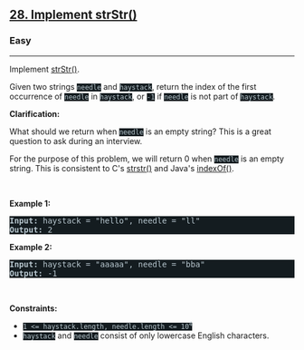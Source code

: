 <h2><a href="https://leetcode.com/problems/implement-strstr/">28. Implement strStr()</a></h2><h3>Easy</h3><hr><div><p>Implement <a href="http://www.cplusplus.com/reference/cstring/strstr/" target="_blank" style="transition-property: -border-bottom-color !important; --link-color:rgb(161, 178, 190) !important; --link-color-hover:rgb(180, 193, 203) !important; --link-color-active:rgb(158, 175, 188) !important; --visited-color:rgb(160, 117, 234) !important; --visited-color-hover:rgb(179, 144, 238) !important; --visited-color-active:rgb(157, 113, 234) !important; border-top-color: rgb(92, 119, 133) !important; border-right-color: rgb(92, 119, 133) !important; border-left-color: rgb(92, 119, 133) !important;">strStr()</a>.</p>

<p>Given two strings <code style="background-color: rgb(20, 28, 32) !important; color: rgb(183, 198, 205) !important;">needle</code> and <code style="background-color: rgb(20, 28, 32) !important; color: rgb(183, 198, 205) !important;">haystack</code>, return the index of the first occurrence of <code style="background-color: rgb(20, 28, 32) !important; color: rgb(183, 198, 205) !important;">needle</code> in <code style="background-color: rgb(20, 28, 32) !important; color: rgb(183, 198, 205) !important;">haystack</code>, or <code style="background-color: rgb(20, 28, 32) !important; color: rgb(183, 198, 205) !important;">-1</code> if <code style="background-color: rgb(20, 28, 32) !important; color: rgb(183, 198, 205) !important;">needle</code> is not part of <code style="background-color: rgb(20, 28, 32) !important; color: rgb(183, 198, 205) !important;">haystack</code>.</p>

<p><strong>Clarification:</strong></p>

<p>What should we return when <code style="background-color: rgb(20, 28, 32) !important; color: rgb(183, 198, 205) !important;">needle</code> is an empty string? This is a great question to ask during an interview.</p>

<p>For the purpose of this problem, we will return 0 when <code style="background-color: rgb(20, 28, 32) !important; color: rgb(183, 198, 205) !important;">needle</code> is an empty string. This is consistent to C's <a href="http://www.cplusplus.com/reference/cstring/strstr/" target="_blank" style="transition-property: -border-bottom-color !important; --link-color:rgb(161, 178, 190) !important; --link-color-hover:rgb(180, 193, 203) !important; --link-color-active:rgb(158, 175, 188) !important; --visited-color:rgb(160, 117, 234) !important; --visited-color-hover:rgb(179, 144, 238) !important; --visited-color-active:rgb(157, 113, 234) !important; border-top-color: rgb(92, 119, 133) !important; border-right-color: rgb(92, 119, 133) !important; border-left-color: rgb(92, 119, 133) !important;">strstr()</a> and Java's <a href="https://docs.oracle.com/javase/7/docs/api/java/lang/String.html#indexOf(java.lang.String)" target="_blank" style="transition-property: -border-bottom-color !important; --link-color:rgb(161, 178, 190) !important; --link-color-hover:rgb(180, 193, 203) !important; --link-color-active:rgb(158, 175, 188) !important; --visited-color:rgb(160, 117, 234) !important; --visited-color-hover:rgb(179, 144, 238) !important; --visited-color-active:rgb(157, 113, 234) !important; border-top-color: rgb(92, 119, 133) !important; border-right-color: rgb(92, 119, 133) !important; border-left-color: rgb(92, 119, 133) !important;">indexOf()</a>.</p>

<p>&nbsp;</p>
<p><strong>Example 1:</strong></p>

<pre style="background-color: rgb(20, 28, 32) !important; color: rgb(183, 198, 206) !important;"><strong>Input:</strong> haystack = "hello", needle = "ll"
<strong>Output:</strong> 2
</pre>

<p><strong>Example 2:</strong></p>

<pre style="background-color: rgb(20, 28, 32) !important; color: rgb(183, 198, 206) !important;"><strong>Input:</strong> haystack = "aaaaa", needle = "bba"
<strong>Output:</strong> -1
</pre>

<p>&nbsp;</p>
<p><strong>Constraints:</strong></p>

<ul>
	<li><code style="background-color: rgb(20, 28, 32) !important; color: rgb(183, 198, 205) !important;">1 &lt;= haystack.length, needle.length &lt;= 10<sup>4</sup></code></li>
	<li><code style="background-color: rgb(20, 28, 32) !important; color: rgb(183, 198, 205) !important;">haystack</code> and <code style="background-color: rgb(20, 28, 32) !important; color: rgb(183, 198, 205) !important;">needle</code> consist of only lowercase English characters.</li>
</ul>
</div>